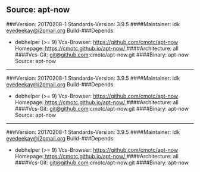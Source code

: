 Source: apt-now 
------------- 

###Version: 20170208-1
Standards-Version: 3.9.5
####Maintainer: idk <eyedeekay@i2pmail.org>
Build-###Depends:
  * debhelper (>= 9)
Vcs-Browser: https://github.com/cmotc/apt-now
Homepage:[ https://cmotc.github.io/apt-now/ ](https://cmotc.github.io/apt-now/)
####Architecture: all
####Vcs-Git: git@github.com:cmotc/apt-now.git
####Binary: apt-now
Source: apt-now 
------------- 

###Version: 20170208-1
Standards-Version: 3.9.5
####Maintainer: idk <eyedeekay@i2pmail.org>
Build-###Depends:
  * debhelper (>= 9)
Vcs-Browser: https://github.com/cmotc/apt-now
Homepage:[ https://cmotc.github.io/apt-now/ ](https://cmotc.github.io/apt-now/)
####Architecture: all
####Vcs-Git: git@github.com:cmotc/apt-now.git
####Binary: apt-now
Source: apt-now 
------------- 

###Version: 20170208-1
Standards-Version: 3.9.5
####Maintainer: idk <eyedeekay@i2pmail.org>
Build-###Depends:
  * debhelper (>= 9)
Vcs-Browser: https://github.com/cmotc/apt-now
Homepage:[ https://cmotc.github.io/apt-now/ ](https://cmotc.github.io/apt-now/)
####Architecture: all
####Vcs-Git: git@github.com:cmotc/apt-now.git
####Binary: apt-now

